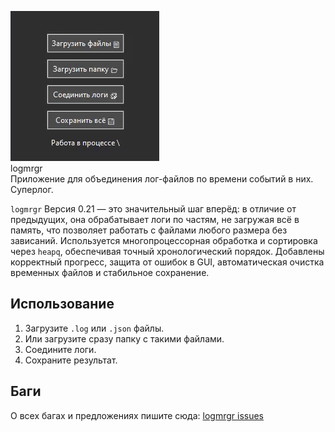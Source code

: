 ![logmrgr](logmrgr010.gif)
</br>logmrgr
</br>Приложение для объединения лог-файлов по времени событий в них.
</br>Суперлог.

`logmrgr` Версия 0.21 — это значительный шаг вперёд: в отличие от предыдущих, она обрабатывает логи по частям, не загружая всё в память, что позволяет работать с файлами любого размера без зависаний. Используется многопроцессорная обработка и сортировка через `heapq`, обеспечивая точный хронологический порядок. Добавлены корректный прогресс, защита от ошибок в GUI, автоматическая очистка временных файлов и стабильное сохранение.

## Использование
1. Загрузите `.log` или `.json` файлы.
2. Или загрузите сразу папку с такими файлами.
3. Соедините логи.
4. Сохраните результат.

## Баги
О всех багах и предложениях пишите сюда:
[logmrgr issues](https://github.com/ashtray01/logmrgr/issues)
